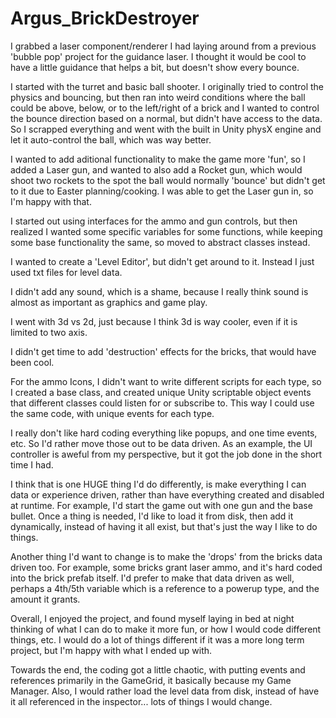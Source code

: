 # Argus_BrickDestroyer

I grabbed a laser component/renderer I had laying around from a previous 'bubble pop' project for the guidance laser.  I thought it would be cool to have a little guidance that helps a bit, but doesn't show every bounce.

I started with the turret and basic ball shooter.  I originally tried to control the physics and bouncing, but then ran into weird conditions where the ball could be above, below, or to the left/right of a brick and I wanted to control the bounce direction based on a normal, but didn't have access to the data.  So I scrapped everything and went with the built in Unity physX engine and let it auto-control the ball, which was way better.

I wanted to add aditional functionality to make the game more 'fun', so I added a Laser gun, and wanted to also add a Rocket gun, which would shoot two rockets to the spot the ball would normally 'bounce' but didn't get to it due to Easter planning/cooking.  I was able to get the Laser gun in, so I'm happy with that.

I started out using interfaces for the ammo and gun controls, but then realized I wanted some specific variables for some functions, while keeping some base functionality the same, so moved to abstract classes instead.

I wanted to create a 'Level Editor', but didn't get around to it.  Instead I just used txt files for level data.

I didn't add any sound, which is a shame, because I really think sound is almost as important as graphics and game play.

I went with 3d vs 2d, just because I think 3d is way cooler, even if it is limited to two axis.

I didn't get time to add 'destruction' effects for the bricks, that would have been cool.

For the ammo Icons, I didn't want to write different scripts for each type, so I created a base class, and created unique Unity scriptable object events that different classes could listen for or subscribe to.  This way I could use the same code, with unique events for each type.

I really don't like hard coding everything like popups, and one time events, etc.  So I'd rather move those out to be data driven.  As an example, the UI controller is aweful from my perspective, but it got the job done in the short time I had.

I think that is one HUGE thing I'd do differently, is make everything I can data or experience driven, rather than have everything created and disabled at runtime.  For example, I'd start the game out with one gun and the base bullet.  Once a thing is needed, I'd like to load it from disk, then add it dynamically, instead of having it all exist, but that's just the way I like to do things.

Another thing I'd want to change is to make the 'drops' from the bricks data driven too.  For example, some bricks grant laser ammo, and it's hard coded into the brick prefab itself.  I'd prefer to make that data driven as well, perhaps a 4th/5th variable which is a reference to a powerup type, and the amount it grants.

Overall, I enjoyed the project, and found myself laying in bed at night thinking of what I can do to make it more fun, or how I would code different things, etc.  I would do a lot of things different if it was a more long term project, but I'm happy with what I ended up with.

Towards the end, the coding got a little chaotic, with putting events and references primarily in the GameGrid, it basically because my Game Manager.  Also, I would rather load the level data from disk, instead of have it all referenced in the inspector... lots of things I would change.
